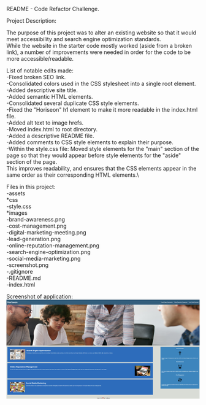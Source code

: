 README - Code Refactor Challenge.

Project Description:

The purpose of this project was to alter an existing website so that it would meet accessibility and search engine optimization standards.\
While the website in the starter code mostly worked (aside from a broken link), a number of improvements were needed in order for the code to be more accessible/readable.

List of notable edits made:\
    -Fixed broken SEO link.\
    -Consolidated colors used in the CSS stylesheet into a single root element.\
    -Added descriptive site title.\
    -Added semantic HTML elements.\
    -Consolidated several duplicate CSS style elements.\
    -Fixed the "Horiseon" h1 element to make it more readable in the index.html file.\
    -Added alt text to image hrefs.\
    -Moved index.html to root directory.\
    -Added a descriptive README file.\
    -Added comments to CSS style elements to explain their purpose.\
    -Within the style.css file: Moved style elements for the "main" section of the page so that they would appear before style elements for the "aside" section of the page.\
    This improves readability, and ensures that the CSS elements appear in the same order as their corresponding HTML elements.\

Files in this project:\
-assets\
    *css\
        -style.css\
    *images\
        -brand-awareness.png\
        -cost-management.png\
        -digital-marketing-meeting.png\
        -lead-generation.png\
        -online-reputation-management.png\
        -search-engine-optimization.png\
        -social-media-marketing.png\
        -screenshot.png\
-.gitignore\
-README.md\
-index.html

Screenshot of application:\
![alt text](assets/images/screenshot.png)

